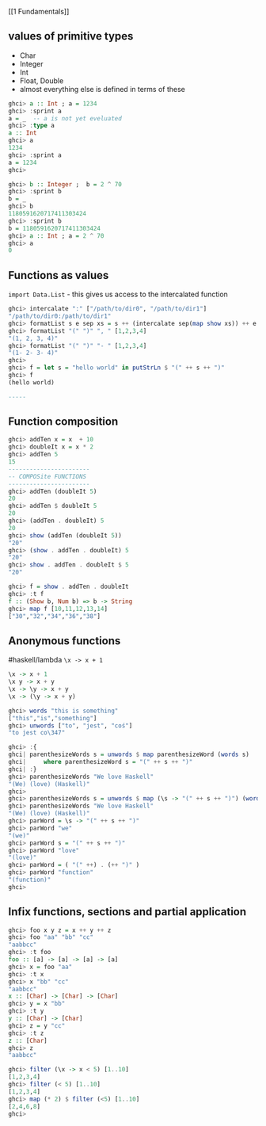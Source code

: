 [[1 Fundamentals]]

## values of primitive types
- Char
- Integer
- Int
- Float, Double
- almost everything else is defined in terms of these

```haskell
ghci> a :: Int ; a = 1234
ghci> :sprint a
a = _  -- a is not yet eveluated
ghci> :type a
a :: Int
ghci> a
1234
ghci> :sprint a
a = 1234
ghci>
```

```haskell
ghci> b :: Integer ;  b = 2 ^ 70
ghci> :sprint b
b = _
ghci> b
1180591620717411303424
ghci> :sprint b
b = 1180591620717411303424
ghci> a :: Int ; a = 2 ^ 70
ghci> a
0
```


## Functions as values
`import Data.List` - this gives us access to the intercalated function
```haskell
ghci> intercalate ":" ["/path/to/dir0", "/path/to/dir1"]
"/path/to/dir0:/path/to/dir1"
ghci> formatList s e sep xs = s ++ (intercalate sep(map show xs)) ++ e
ghci> formatList "(" ")" ", " [1,2,3,4]
"(1, 2, 3, 4)"
ghci> formatList "(" ")" "- " [1,2,3,4]
"(1- 2- 3- 4)"
ghci>
ghci> f = let s = "hello world" in putStrLn $ "(" ++ s ++ ")"
ghci> f
(hello world)

-----
```

## Function composition
```haskell
ghci> addTen x = x  + 10
ghci> doubleIt x = x * 2
ghci> addTen 5
15
-----------------------
-- COMPOSite FUNCTIONS
-----------------------
ghci> addTen (doubleIt 5)
20
ghci> addTen $ doubleIt 5
20
ghci> (addTen . doubleIt) 5
20
ghci> show (addTen (doubleIt 5))
"20"
ghci> (show . addTen . doubleIt) 5
"20"
ghci> show . addTen . doubleIt $ 5
"20"

ghci> f = show . addTen . doubleIt
ghci> :t f
f :: (Show b, Num b) => b -> String
ghci> map f [10,11,12,13,14]
["30","32","34","36","38"]
```


## Anonymous functions
#haskell/lambda
`\x -> x + 1`
```haskell
\x -> x + 1
\x y -> x + y
\x -> \y -> x + y
\x -> (\y -> x + y)
```

```haskell
ghci> words "this is something"
["this","is","something"]
ghci> unwords ["to", "jest", "coś"]
"to jest co\347"

ghci> :{
ghci| parenthesizeWords s = unwords $ map parenthesizeWord (words s)
ghci|     where parenthesizeWord s = "(" ++ s ++ ")"
ghci| :}
ghci> parenthesizeWords "We love Haskell"
"(We) (love) (Haskell)"
ghci>
ghci> parenthesizeWords s = unwords $ map (\s -> "(" ++ s ++ ")") (words s)
ghci> parenthesizeWords "We love Haskell"
"(We) (love) (Haskell)"
ghci> parWord = \s -> "(" ++ s ++ ")"
ghci> parWord "we"
"(we)"
ghci> parWord s = "(" ++ s ++ ")"
ghci> parWord "love"
"(love)"
ghci> parWord = ( "(" ++) . (++ ")" )
ghci> parWord "function"
"(function)"
ghci>
```


## Infix functions, sections and partial application
```haskell
ghci> foo x y z = x ++ y ++ z
ghci> foo "aa" "bb" "cc"
"aabbcc"
ghci> :t foo
foo :: [a] -> [a] -> [a] -> [a]
ghci> x = foo "aa"
ghci> :t x
ghci> x "bb" "cc"
"aabbcc"
x :: [Char] -> [Char] -> [Char]
ghci> y = x "bb"
ghci> :t y
y :: [Char] -> [Char]
ghci> z = y "cc"
ghci> :t z
z :: [Char]
ghci> z
"aabbcc"
```

```haskell
ghci> filter (\x -> x < 5) [1..10]
[1,2,3,4]
ghci> filter (< 5) [1..10]
[1,2,3,4]
ghci> map (* 2) $ filter (<5) [1..10]
[2,4,6,8]
ghci>
```
